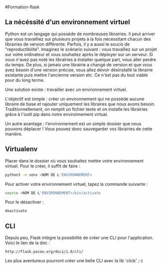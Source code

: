 #Formation-flask

## La nécéssité d'un environnement virtuel

 Python est un langage qui possède de nombreuses librairies. Il peut arriver que vous travailliez sur plusieurs projets à la fois nécessitant chacun des librairies de version différente. Parfois, il y a aussi le soucis de "reproductibilité". Imaginez le scénario suivant : vous travaillez sur un projet sur votre ordinateur et vous souhaitez après le déployer sur un serveur. Si vous n'avez pas noté les librairies à installer quelque part, vous aller perdre du temps. De plus, si jamais une librairie a changé de version et que vous avez besoin d'une version précise, vous allez devoir désinstallé la librairie existante puis mettre l'ancienne version etc. Ce n'est pas du tout viable pour du long terme.
 
Une solution existe : travailler avec un environnement virtuel.

L'objectif est simple : créer un environnement qui ne possède aucune libraire de base et rajouter uniquement les libraires que nous avons besoin. Traditionnellement, on remplit un fichier texte et on installe les librairies grâce à l'outil pip dans notre environnement virtual.

Un autre avantage : l'environnement est un simple dossier que nous pouvons déplacer ! Vous pouvez donc sauvegarder vos librairies de cette manière.

## Virtualenv

Placer dans le dossier où vous souhaitez mettre votre environnement virtuel. Pour le créer, il suffit de faire :

```bash
python3 -m venv <NOM DE L'ENVIRONNEMENT>
```

Pour activer votre environnement virtuel, tapez la commande suivante :

```bash
source <NOM DE L'ENVIRONNEMENT>/bin/activate
```

Pour le désactiver :
```bash
deactivate
```

## CLI

Depuis peu, Flask intègre la possibilité de créer une CLI pour l'application. Voici le lien de la doc :

```
http://flask.pocoo.org/docs/1.0/cli/
```

Les plus aventureux pourront créer une belle CLI avec la lib 'click' ;-)
